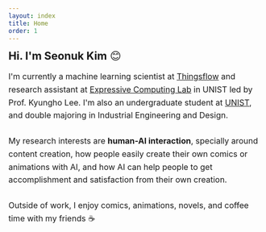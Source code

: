 ```yaml
---
layout: index
title: Home
order: 1
---
```


<span style="font-size: 16pt;"><b>Hi. I'm Seonuk Kim</b> 😊</span>

<p style="font-size: 12pt; line-height: 160%;">
  I'm currently a machine learning scientist at <a href="https://thingsflow.com/">Thingsflow</a> and research assistant at <a href="https://www.klee141.com/">Expressive Computing Lab</a> in UNIST led by Prof. Kyungho Lee. I'm also an undergraduate student at <a href="https://unist.ac.kr/">UNIST</a>, and double majoring in Industrial Engineering and Design.<br><br>
  My research interests are <strong>human-AI interaction</strong>, specially around content creation, how people easily create their own comics or animations with AI, and how AI can help people to get accomplishment and satisfaction from their own creation.<br><br>
  Outside of work, I enjoy comics, animations, novels, and coffee time with my friends ☕
</p>